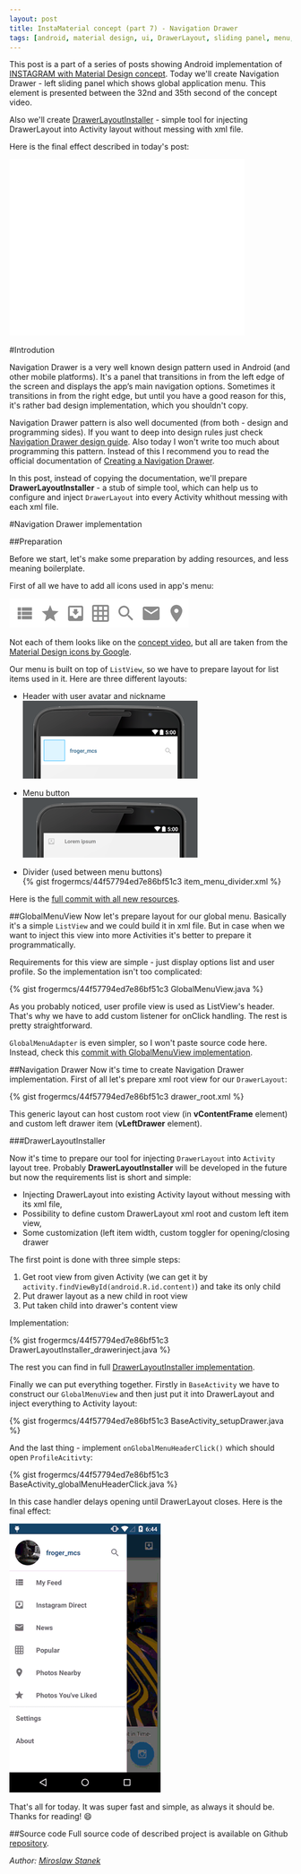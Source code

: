 ```yaml
---
layout: post
title: InstaMaterial concept (part 7) - Navigation Drawer
tags: [android, material design, ui, DrawerLayout, sliding panel, menu, DrawerLayoutInstaller, Navigation Drawer]
---
```


This post is a part of a series of posts showing Android implementation of [INSTAGRAM with Material Design concept]. Today we'll create Navigation Drawer - left sliding panel which shows global application menu. This element is presented between the 32nd and 35th second of the concept video.

Also we'll create [DrawerLayoutInstaller] - simple tool for injecting DrawerLayout into Activity layout without messing with xml file.

<!-- more -->

Here is the final effect described in today's post:

<iframe width="420" height="315" src="//www.youtube.com/embed/rRYN1le1-ZM" frameborder="0" allowfullscreen></iframe>

#Introdution

Navigation Drawer is a very well known design pattern used in Android (and other mobile platforms). It's a panel that transitions in from the left edge of the screen and displays the app’s main navigation options. Sometimes it transitions in from the right edge, but until you have a good reason for this, it's rather bad design implementation, which you shouldn't copy.

Navigation Drawer pattern is also well documented (from both - design and programming sides). If you want to deep into design rules just check [Navigation Drawer design guide]. Also today I won't write too much about programming this pattern. Instead of this I recommend you to read the official documentation of [Creating a Navigation Drawer].

In this post, instead of copying the documentation, we'll prepare **DrawerLayoutInstaller** - a stub of simple tool, which can help us to configure and inject `DrawerLayout` into every Activity whithout messing with each xml file. 

#Navigation Drawer implementation

##Preparation

Before we start, let's make some preparation by adding resources, and less meaning boilerplate.

First of all we have to add all icons used in app's menu:

![New resources](/images/8/new-resources.png "New resources")

Not each of them looks like on the [concept video], but all are taken from the [Material Design icons by Google].

Our menu is built on top of `ListView`, so we have to prepare layout for list items used in it. Here are three different layouts:

* Header with user avatar and nickname  
![Menu header](/images/8/menu_header.png "Menu header")

* Menu button  
![Menu item](/images/8/menu_item.png "Menu item")

* Divider (used between menu buttons)  
{% gist frogermcs/44f57794ed7e86bf51c3 item_menu_divider.xml %}

Here is the [full commit with all new resources].

##GlobalMenuView
Now let's prepare layout for our global menu. Basically it's a simple `ListView` and we could build it in xml file. But in case when we want to inject this view into more Activities it's better to prepare it programmatically.

Requirements for this view are simple - just display options list and user profile. So the implementation isn't too complicated:

{% gist frogermcs/44f57794ed7e86bf51c3 GlobalMenuView.java %}

As you probably noticed, user profile view is used as ListView's header. That's why we have to add custom listener for onClick handling. The rest is pretty straightforward.

`GlobalMenuAdapter` is even simpler, so I won't paste source code here. Instead, check this [commit with GlobalMenuView implementation].

##Navigation Drawer
Now it's time to create Navigation Drawer implementation. First of all let's prepare xml root view for our `DrawerLayout`:

{% gist frogermcs/44f57794ed7e86bf51c3 drawer_root.xml %}

This generic layout can host custom root view (in **vContentFrame** element) and custom left drawer item (**vLeftDrawer** element).

###DrawerLayoutInstaller

Now it's time to prepare our tool for injecting `DrawerLayout` into `Activity` layout tree. Probably **DrawerLayoutInstaller** will be developed in the future but now the requirements list is short and simple:

* Injecting DrawerLayout into existing Activity layout without messing with its xml file,
* Possibility to define custom DrawerLayout xml root and custom left item view,
* Some customization (left item width, custom toggler for opening/closing drawer

The first point is done with three simple steps:

1. Get root view from given Activity (we can get it by `activity.findViewById(android.R.id.content)`) and take its only child
2. Put drawer layout as a new child in root view
3. Put taken child into drawer's content view

Implementation:

{% gist frogermcs/44f57794ed7e86bf51c3 DrawerLayoutInstaller_drawerinject.java %}

The rest you can find in full [DrawerLayoutInstaller implementation].

Finally we can put everything together. Firstly in `BaseActivity` we have to construct our `GlobalMenuView` and then just put it into DrawerLayout and inject everything to Activity layout:

{% gist frogermcs/44f57794ed7e86bf51c3 BaseActivity_setupDrawer.java %}

And the last thing - implement `onGlobalMenuHeaderClick()` which should open `ProfileAcitivty`:

{% gist frogermcs/44f57794ed7e86bf51c3 BaseActivity_globalMenuHeaderClick.java %}

In this case handler delays opening until DrawerLayout closes. Here is the final effect:

![Navigation Drawer](/images/8/navigation_drawer.gif "Navigation Drawer")

That's all for today. It was super fast and simple, as always it should be. Thanks for reading! 😄

##Source code
Full source code of described project is available on Github [repository].

*Author: [Miroslaw Stanek]*

[INSTAGRAM with Material Design concept]:https://www.youtube.com/watch?v=ojwdmgmdR_Q
[concept video]:https://www.youtube.com/watch?v=ojwdmgmdR_Q
[Navigation Drawer design guide]:https://developer.android.com/design/patterns/navigation-drawer.html
[Creating a Navigation Drawer]:https://developer.android.com/training/implementing-navigation/nav-drawer.html
[Material Design icons by Google]:https://github.com/google/material-design-icons
[full commit with all new resources]:https://github.com/frogermcs/InstaMaterial/commit/4f42f9693fb74839261dd26759f15b04d0034073
[commit with GlobalMenuView implementation]:https://github.com/frogermcs/InstaMaterial/commit/cfb4ee819fea9fad852a2eeda671b15ccac6ade2
[DrawerLayoutInstaller]:https://github.com/frogermcs/DrawerLayoutInstaller
[DrawerLayoutInstaller implementation]:https://github.com/frogermcs/DrawerLayoutInstaller
[repository]:https://github.com/frogermcs/InstaMaterial
[Miroslaw Stanek]:http://about.me/froger_mcs